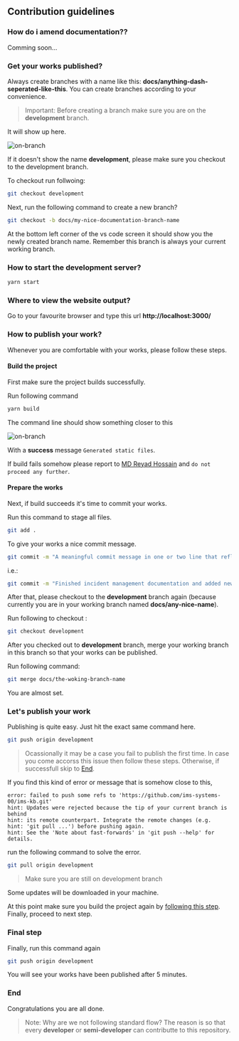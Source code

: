 ## Contribution guidelines

### How do i amend documentation??

Comming soon...

### Get your works published?

Always create branches with a name like this: **docs/anything-dash-seperated-like-this**. You can create branches according to your convenience.

> Important: Before creating a branch make sure you are on the **development** branch.

It will show up here.

![on-branch](/img/misc/on-branch.png)

If it doesn't show the name **development**, please make sure you checkout to the development branch.

To checkout run follwoing:

```sh
git checkout development
```

Next, run the following command to create a new branch?

```sh
git checkout -b docs/my-nice-documentation-branch-name
```

At the bottom left corner of the vs code screen it should show you the newly created branch name. Remember this branch is always your current working branch.

### How to start the development server?

```sh
yarn start
```

### Where to view the website output?

Go to your favourite browser and type this url **http://localhost:3000/**

### How to publish your work?

Whenever you are comfortable with your works, please follow these steps.

#### Build the project

First make sure the project builds successfully.

Run following command

```sh
yarn build
```

The command line should show something closer to this

![on-branch](/img/misc/build-output.png)

With a **success** message `Generated static files`.

If build fails somehow please report to [MD Reyad Hossain](mailto:reyad@imssystems.tech)
and `do not proceed any further`.

#### Prepare the works

Next, if build succeeds it's time to commit your works.

Run this command to stage all files.

```sh
git add .
```

To give your works a nice commit message.

```sh
git commit -m "A meaningful commit message in one or two line that reflect your works."
```

i.e.:

```sh
git commit -m "Finished incident management documentation and added new static images for CIP"
```

After that, please checkout to the **development** branch again (because currently you are in your working branch named **docs/any-nice-name**).

Run following to checkout :

```sh
git checkout development
```

After you checked out to **development** branch, merge your working branch in this branch so that your works can be published.

Run following command:

```sh
git merge docs/the-woking-branch-name
```

You are almost set.

### Let's publish your work

Publishing is quite easy. Just hit the exact same command here.

```sh
git push origin development
```

> Ocassionally it may be a case you fail to publish the first time. In case you come accorss this issue then follow these steps. Otherwise, if successfull skip to [End](#end).

If you find this kind of error or message that is somehow close to this,

```
error: failed to push some refs to 'https://github.com/ims-systems-00/ims-kb.git'
hint: Updates were rejected because the tip of your current branch is behind
hint: its remote counterpart. Integrate the remote changes (e.g.
hint: 'git pull ...') before pushing again.
hint: See the 'Note about fast-forwards' in 'git push --help' for details.
```

run the following command to solve the error.

```sh
git pull origin development
```

> Make sure you are still on development branch

Some updates will be downloaded in your machine.

At this point make sure you build the project again by [following this step](#build-the-project). Finally, proceed to next step.

### Final step

Finally, run this command again

```sh
git push origin development
```

You will see your works have been published after 5 minutes.

### End

Congratulations you are all done.

> Note: Why are we not following standard flow? The reason is so that every **developer** or **semi-developer** can contributte to this repository.
